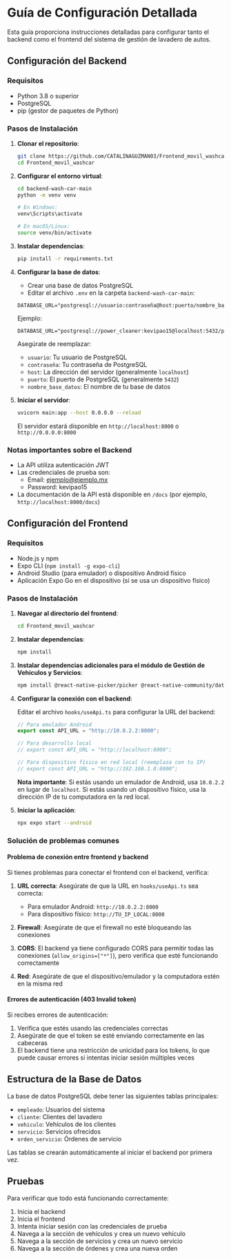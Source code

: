 # Guía de Configuración Detallada

Esta guía proporciona instrucciones detalladas para configurar tanto el backend como el frontend del sistema de gestión de lavadero de autos.

## Configuración del Backend

### Requisitos

- Python 3.8 o superior
- PostgreSQL
- pip (gestor de paquetes de Python)

### Pasos de Instalación

1. **Clonar el repositorio**:
   ```bash
   git clone https://github.com/CATALINAGUZMAN03/Frontend_movil_washcar.git
   cd Frontend_movil_washcar
   ```

2. **Configurar el entorno virtual**:
   ```bash
   cd backend-wash-car-main
   python -m venv venv
   
   # En Windows:
   venv\Scripts\activate
   
   # En macOS/Linux:
   source venv/bin/activate
   ```

3. **Instalar dependencias**:
   ```bash
   pip install -r requirements.txt
   ```

4. **Configurar la base de datos**:
   
   - Crear una base de datos PostgreSQL
   - Editar el archivo `.env` en la carpeta `backend-wash-car-main`:
   
   ```
   DATABASE_URL="postgresql://usuario:contraseña@host:puerto/nombre_base_datos"
   ```
   
   Ejemplo:
   ```
   DATABASE_URL="postgresql://power_cleaner:kevipao15@localhost:5432/power_cleaner2"
   ```
   
   Asegúrate de reemplazar:
   - `usuario`: Tu usuario de PostgreSQL
   - `contraseña`: Tu contraseña de PostgreSQL
   - `host`: La dirección del servidor (generalmente `localhost`)
   - `puerto`: El puerto de PostgreSQL (generalmente `5432`)
   - `nombre_base_datos`: El nombre de tu base de datos

5. **Iniciar el servidor**:
   ```bash
   uvicorn main:app --host 0.0.0.0 --reload
   ```
   
   El servidor estará disponible en `http://localhost:8000` o `http://0.0.0.0:8000`

### Notas importantes sobre el Backend

- La API utiliza autenticación JWT
- Las credenciales de prueba son:
  - Email: ejemplo@ejemplo.mx
  - Password: kevipao15
- La documentación de la API está disponible en `/docs` (por ejemplo, `http://localhost:8000/docs`)

## Configuración del Frontend

### Requisitos

- Node.js y npm
- Expo CLI (`npm install -g expo-cli`)
- Android Studio (para emulador) o dispositivo Android físico
- Aplicación Expo Go en el dispositivo (si se usa un dispositivo físico)

### Pasos de Instalación

1. **Navegar al directorio del frontend**:
   ```bash
   cd Frontend_movil_washcar
   ```

2. **Instalar dependencias**:
   ```bash
   npm install
   ```

3. **Instalar dependencias adicionales para el módulo de Gestión de Vehículos y Servicios**:
   ```bash
   npm install @react-native-picker/picker @react-native-community/datetimepicker
   ```

4. **Configurar la conexión con el backend**:
   
   Editar el archivo `hooks/useApi.ts` para configurar la URL del backend:
   
   ```typescript
   // Para emulador Android
   export const API_URL = "http://10.0.2.2:8000";
   
   // Para desarrollo local
   // export const API_URL = "http://localhost:8000";
   
   // Para dispositivo físico en red local (reemplaza con tu IP)
   // export const API_URL = "http://192.168.1.8:8000";
   ```
   
   **Nota importante**: Si estás usando un emulador de Android, usa `10.0.2.2` en lugar de `localhost`. Si estás usando un dispositivo físico, usa la dirección IP de tu computadora en la red local.

5. **Iniciar la aplicación**:
   ```bash
   npx expo start --android
   ```

### Solución de problemas comunes

#### Problema de conexión entre frontend y backend

Si tienes problemas para conectar el frontend con el backend, verifica:

1. **URL correcta**: Asegúrate de que la URL en `hooks/useApi.ts` sea correcta:
   - Para emulador Android: `http://10.0.2.2:8000`
   - Para dispositivo físico: `http://TU_IP_LOCAL:8000`

2. **Firewall**: Asegúrate de que el firewall no esté bloqueando las conexiones

3. **CORS**: El backend ya tiene configurado CORS para permitir todas las conexiones (`allow_origins=["*"]`), pero verifica que esté funcionando correctamente

4. **Red**: Asegúrate de que el dispositivo/emulador y la computadora estén en la misma red

#### Errores de autenticación (403 Invalid token)

Si recibes errores de autenticación:

1. Verifica que estés usando las credenciales correctas
2. Asegúrate de que el token se esté enviando correctamente en las cabeceras
3. El backend tiene una restricción de unicidad para los tokens, lo que puede causar errores si intentas iniciar sesión múltiples veces

## Estructura de la Base de Datos

La base de datos PostgreSQL debe tener las siguientes tablas principales:

- `empleado`: Usuarios del sistema
- `cliente`: Clientes del lavadero
- `vehiculo`: Vehículos de los clientes
- `servicio`: Servicios ofrecidos
- `orden_servicio`: Órdenes de servicio

Las tablas se crearán automáticamente al iniciar el backend por primera vez.

## Pruebas

Para verificar que todo está funcionando correctamente:

1. Inicia el backend
2. Inicia el frontend
3. Intenta iniciar sesión con las credenciales de prueba
4. Navega a la sección de vehículos y crea un nuevo vehículo
5. Navega a la sección de servicios y crea un nuevo servicio
6. Navega a la sección de órdenes y crea una nueva orden
